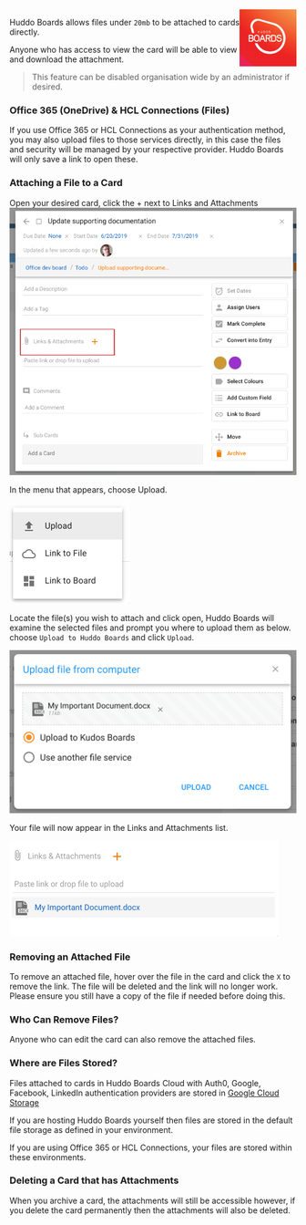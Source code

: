 <img style="float: right" src="/assets/images/boards-logo.jpg" height="100" alt="My Boards" />

Huddo Boards allows files under `20mb` to be attached to cards directly.

Anyone who has access to view the card will be able to view and download the attachment.

> This feature can be disabled organisation wide by an administrator if desired.

### Office 365 (OneDrive) & HCL Connections (Files)

If you use Office 365 or HCL Connections as your authentication method, you may also upload files to those services directly, in this case the files and security will be managed by your respective provider. Huddo Boards will only save a link to open these.

### Attaching a File to a Card

Open your desired card, click the + next to Links and Attachments
![](/assets/boards/attaching1.png)

In the menu that appears, choose Upload.

![](/assets/boards/attaching2.png)

Locate the file(s) you wish to attach and click open, Huddo Boards will examine the selected files and prompt you where to upload them as below. choose `Upload to Huddo Boards` and click `Upload`.

![](/assets/boards/attaching3.png)

Your file will now appear in the Links and Attachments list.

![](/assets/boards/attaching4.png)

### Removing an Attached File

To remove an attached file, hover over the file in the card and click the `X` to remove the link. The file will be deleted and the link will no longer work. Please ensure you still have a copy of the file if needed before doing this.

### Who Can Remove Files?

Anyone who can edit the card can also remove the attached files.

### Where are Files Stored?

Files attached to cards in Huddo Boards Cloud with Auth0, Google, Facebook, LinkedIn authentication providers are stored in <a target="_blank" href="https://cloud.google.com/storage/">Google Cloud Storage</a>

If you are hosting Huddo Boards yourself then files are stored in the default file storage as defined in your environment.

If you are using Office 365 or HCL Connections, your files are stored within these environments.

### Deleting a Card that has Attachments

When you archive a card, the attachments will still be accessible however, if you delete the card permanently then the attachments will also be deleted.
